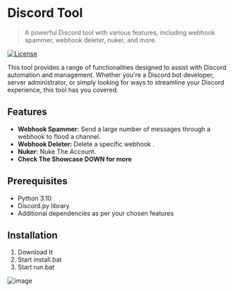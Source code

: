 # Discord Tool

> A powerful Discord tool with various features, including webhook spammer, webhook deleter, nuker, and more.

[![License](https://img.shields.io/badge/license-MIT-blue.svg)](LICENSE)

This tool provides a range of functionalities designed to assist with Discord automation and management. Whether you're a Discord bot developer, server administrator, or simply looking for ways to streamline your Discord experience, this tool has you covered.

## Features

- **Webhook Spammer:** Send a large number of messages through a webhook to flood a channel.
- **Webhook Deleter:** Delete a specific webhook .
- **Nuker:** Nuke The Account.
- **Check The Showcase DOWN for more** 


## Prerequisites

- Python 3.10 
- Discord.py library
- Additional dependencies as per your chosen features

## Installation

1. Download It
2. Start install.bat
3. Start run.bat


![image](https://github.com/graddon/GR-Multitool/assets/132186309/8761370b-4b4c-403b-becf-d53d9b219d8f)



